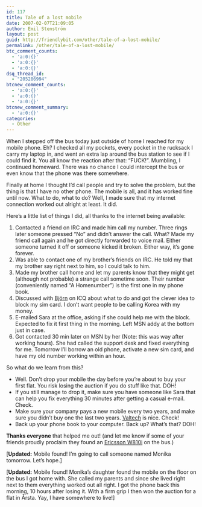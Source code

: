 ```yaml
---
id: 117
title: Tale of a lost mobile
date: 2007-02-07T21:09:05
author: Emil Stenström
layout: post
guid: http://friendlybit.com/other/tale-of-a-lost-mobile/
permalink: /other/tale-of-a-lost-mobile/
btc_comment_counts:
  - 'a:0:{}'
  - 'a:0:{}'
  - 'a:0:{}'
dsq_thread_id:
  - "205286994"
btcnew_comment_counts:
  - 'a:0:{}'
  - 'a:0:{}'
  - 'a:0:{}'
btcnew_comment_summary:
  - 'a:0:{}'
categories:
  - Other
---
```

When I stepped off the bus today just outside of home I reached for my mobile phone. Eh? I checked all my pockets, every pocket in the rucksack I carry my laptop in, and went an extra lap around the bus station to see if I could find it. You all know the reaction after that: &#8220;FUCK!&#8221;. Mumbling, I continued homeward. There was no chance I could intercept the bus or even know that the phone was there somewhere.

Finally at home I thought I&#8217;d call people and try to solve the problem, but the thing is that I have no other phone. The mobile is all, and it has worked fine until now. What to do, what to do? Well, I made sure that my internet connection worked out alright at least. It did.

Here&#8217;s a little list of things I did, all thanks to the internet being available:

  1. Contacted a friend on IRC and made him call my number. Three rings later someone pressed &#8220;No&#8221; and didn&#8217;t answer the call. What? Made my friend call again and he got directly forwarded to voice mail. Either someone turned it off or someone kicked it broken. Either way, it&#8217;s gone forever.
  2. Was able to contact one of my brother&#8217;s friends on IRC. He told my that my brother say right next to him, so I could talk to him.
  3. Made my brother call home and let my parents know that they might get (although not probable) a strange call sometime soon. Their number (conveniently named &#8220;A Homenumber&#8221;) is the first one in my phone book.
  4. Discussed with [Björn](http://www.rundkvadrat.com) on ICQ about what to do and got the clever idea to block my sim card. I don&#8217;t want people to be calling Korea with my money.
  5. E-mailed Sara at the office, asking if she could help me with the block. Expected to fix it first thing in the morning. Left MSN addy at the bottom just in case.
  6. Got contacted 30 min later on MSN by her (Note: this was way after working hours). She had called the support desk and fixed everything for me. Tomorrow I&#8217;ll borrow an old phone, activate a new sim card, and have my old number working within an hour.

So what do we learn from this?

  * Well. Don&#8217;t drop your mobile the day before you&#8217;re about to buy your first flat. You risk losing the auction if you do stuff like that. DOH!
  * If you still manage to drop it, make sure you have someone like Sara that can help you fix everything 30 minutes after getting a casual e-mail. Check.
  * Make sure your company pays a new mobile every two years, and make sure you didn&#8217;t buy one the last two years. [Valtech](http://www.valtech.se) is nice. Check!
  * Back up your phone book to your computer. Back up? What&#8217;s that? DOH!

**Thanks everyone** that helped me out! (and let me know if some of your friends proudly proclaim they found an [Ericsson W810i](http://www.sonyericsson.com/spg.jsp?cc=global&lc=en&ver=4001&template=pp1_1_1&zone=pp&lm=pp1&pid=10376) on the bus.)

[**Updated:** Mobile found! I&#8217;m going to call someone named Monika tomorrow. Let&#8217;s hope.]

[**Updated:** Mobile found! Monika&#8217;s daughter found the mobile on the floor on the bus I got home with. She called my parents and since she lived right next to them everything worked out all right. I got the phone back this morning, 10 hours after losing it. With a firm grip I then won the auction for a flat in Årsta. Yay, I have somewhere to live!]
